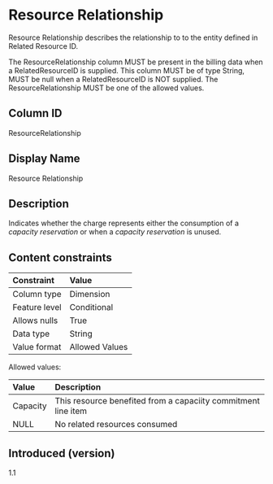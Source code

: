 # Resource Relationship

Resource Relationship describes the relationship to to the entity defined in Related Resource ID.

The ResourceRelationship column MUST be present in the billing data when a RelatedResourceID is supplied. This column MUST be of type String, MUST be null when a RelatedResourceID is NOT supplied. The ResourceRelationship MUST be one of the allowed values. 

## Column ID

ResourceRelationship

## Display Name

Resource Relationship

## Description

Indicates whether the charge represents either the consumption of a *capacity reservation* or when a *capacity reservation* is unused.

## Content constraints

| Constraint      | Value          |
| :-------------- | :------------- |
| Column type     | Dimension      |
| Feature level   | Conditional    |
| Allows nulls    | True           |
| Data type       | String         |
| Value format    | Allowed Values |

Allowed values:

| Value      | Description                                                                 |
| :--------- | :-------------------------------------------------------------------------- |
| Capacity   | This resource benefited from a capaciity commitment line item               |
| NULL       | No related resources consumed                                               |


## Introduced (version)

1.1